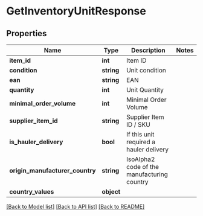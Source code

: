 # GetInventoryUnitResponse

## Properties
Name | Type | Description | Notes
------------ | ------------- | ------------- | -------------
**item_id** | **int** | Item ID | 
**condition** | **string** | Unit condition | 
**ean** | **string** | EAN | 
**quantity** | **int** | Unit Quantity | 
**minimal_order_volume** | **int** | Minimal Order Volume | 
**supplier_item_id** | **string** | Supplier Item ID / SKU | 
**is_hauler_delivery** | **bool** | If this unit required a hauler delivery | 
**origin_manufacturer_country** | **string** | IsoAlpha2 code of the manufacturing country | 
**country_values** | **object** |  | 

[[Back to Model list]](../README.md#documentation-for-models) [[Back to API list]](../README.md#documentation-for-api-endpoints) [[Back to README]](../README.md)


